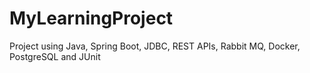 # MyLearningProject
Project using Java, Spring Boot, JDBC, REST APIs, Rabbit MQ, Docker, PostgreSQL and JUnit
